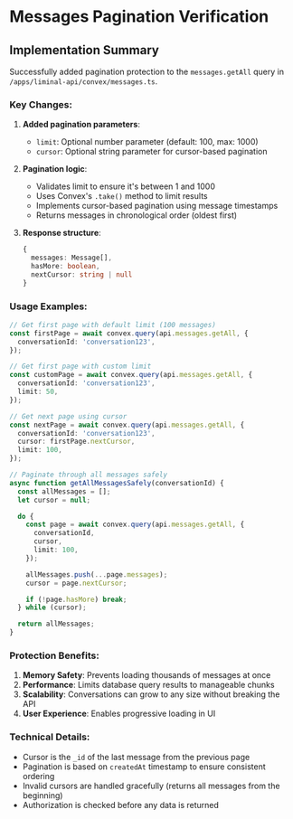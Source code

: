 # Messages Pagination Verification

## Implementation Summary

Successfully added pagination protection to the `messages.getAll` query in `/apps/liminal-api/convex/messages.ts`.

### Key Changes:

1. **Added pagination parameters**:

   - `limit`: Optional number parameter (default: 100, max: 1000)
   - `cursor`: Optional string parameter for cursor-based pagination

2. **Pagination logic**:

   - Validates limit to ensure it's between 1 and 1000
   - Uses Convex's `.take()` method to limit results
   - Implements cursor-based pagination using message timestamps
   - Returns messages in chronological order (oldest first)

3. **Response structure**:
   ```typescript
   {
     messages: Message[],
     hasMore: boolean,
     nextCursor: string | null
   }
   ```

### Usage Examples:

```typescript
// Get first page with default limit (100 messages)
const firstPage = await convex.query(api.messages.getAll, {
  conversationId: 'conversation123',
});

// Get first page with custom limit
const customPage = await convex.query(api.messages.getAll, {
  conversationId: 'conversation123',
  limit: 50,
});

// Get next page using cursor
const nextPage = await convex.query(api.messages.getAll, {
  conversationId: 'conversation123',
  cursor: firstPage.nextCursor,
  limit: 100,
});

// Paginate through all messages safely
async function getAllMessagesSafely(conversationId) {
  const allMessages = [];
  let cursor = null;

  do {
    const page = await convex.query(api.messages.getAll, {
      conversationId,
      cursor,
      limit: 100,
    });

    allMessages.push(...page.messages);
    cursor = page.nextCursor;

    if (!page.hasMore) break;
  } while (cursor);

  return allMessages;
}
```

### Protection Benefits:

1. **Memory Safety**: Prevents loading thousands of messages at once
2. **Performance**: Limits database query results to manageable chunks
3. **Scalability**: Conversations can grow to any size without breaking the API
4. **User Experience**: Enables progressive loading in UI

### Technical Details:

- Cursor is the `_id` of the last message from the previous page
- Pagination is based on `createdAt` timestamp to ensure consistent ordering
- Invalid cursors are handled gracefully (returns all messages from the beginning)
- Authorization is checked before any data is returned

